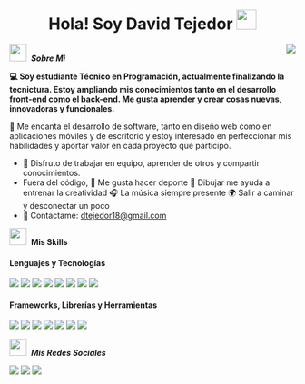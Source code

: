 <h1 align="center">Hola! Soy David Tejedor <img src="https://media.giphy.com/media/hvRJCLFzcasrR4ia7z/giphy.gif" width="35"></h1>
<div class="row">
<div class="col-12 col-md-6">
<img align="right" class="img-fluid" src="https://images-wixmp-ed30a86b8c4ca887773594c2.wixmp.com/f/a80c8979-22d6-49c7-bca4-97613a4a9237/d5oq0io-dfbb9ca7-26c1-4479-9ec4-c5f8a282d3a9.gif?token=eyJ0eXAiOiJKV1QiLCJhbGciOiJIUzI1NiJ9.eyJzdWIiOiJ1cm46YXBwOjdlMGQxODg5ODIyNjQzNzNhNWYwZDQxNWVhMGQyNmUwIiwiaXNzIjoidXJuOmFwcDo3ZTBkMTg4OTgyMjY0MzczYTVmMGQ0MTVlYTBkMjZlMCIsIm9iaiI6W1t7InBhdGgiOiJcL2ZcL2E4MGM4OTc5LTIyZDYtNDljNy1iY2E0LTk3NjEzYTRhOTIzN1wvZDVvcTBpby1kZmJiOWNhNy0yNmMxLTQ0NzktOWVjNC1jNWY4YTI4MmQzYTkuZ2lmIn1dXSwiYXVkIjpbInVybjpzZXJ2aWNlOmZpbGUuZG93bmxvYWQiXX0.Sg8sLZmDi_-ACyOI7391L3fdxYDbKZVy01K57vxYMqk" style="max-width: 100%; height: auto;" />
</div>
  
<img src="https://media.tenor.com/xX4PpM086w4AAAAi/star.gif" width="30px">&nbsp; ***Sobre Mi***


  <div class="col-12 col-md-6">
    <p><b>💻 Soy estudiante Técnico en Programación, actualmente finalizando la tecnictura. Estoy ampliando mis conocimientos tanto en el desarrollo front-end como el back-end. Me gusta aprender y crear cosas nuevas, innovadoras y funcionales.</b></p>
    <p>🚀 Me encanta el desarrollo de software, tanto en diseño web como en aplicaciones móviles y de escritorio y estoy interesado en perfeccionar mis habilidades y aportar valor en cada proyecto que participo.</p>
    <ul>
      <li>🤝 Disfruto de trabajar en equipo, aprender de otros y compartir conocimientos.</li>
      <li>Fuera del código, 💪 Me gusta hacer deporte 🎨 Dibujar me ayuda a entrenar la creatividad 🎧 La música siempre presente 🌍 Salir a caminar y desconectar un poco</li>
      <li>📩 Contactame: <a href="dtejedor18@gmail.com">dtejedor18@gmail.com</a></li>
    </ul>
  </div>
  <div class="col-12 col-md-6">
    <img class="img-fluid" src="https://media.tenor.com/xX4PpM086w4AAAAi/star.gif" width="30px">&nbsp; 
    <b>Mis Skills</b>
    <h4>Lenguajes y Tecnologías</h4>
    <span>
      <img src="https://img.shields.io/badge/c++-%2300599C.svg?style=for-the-badge&logo=c%2B%2B&logoColor=white"> 
      <img src="https://img.shields.io/badge/c%23-%23239120.svg?style=for-the-badge&logo=csharp&logoColor=white"> 
      <img src="https://img.shields.io/badge/mysql-4479A1.svg?style=for-the-badge&logo=mysql&logoColor=white"> 
      <img src="https://img.shields.io/badge/php-%23777BB4.svg?style=for-the-badge&logo=php&logoColor=white"> 
      <img src="https://img.shields.io/badge/html5-%23E34F26.svg?style=for-the-badge&logo=html5&logoColor=white"> 
      <img src="https://img.shields.io/badge/css3-%231572B6.svg?style=for-the-badge&logo=css3&logoColor=white"> 
      <img src="https://img.shields.io/badge/typescript-%23007ACC.svg?style=for-the-badge&logo=typescript&logoColor=white"> 
      <img src="https://img.shields.io/badge/javascript-%23323330.svg?style=for-the-badge&logo=javascript&logoColor=%23F7DF1E">
    </span>
    <h4>Frameworks, Librerías y Herramientas</h4>
    <span>
      <img src="https://img.shields.io/badge/react-%2320232a.svg?style=for-the-badge&logo=react&logoColor=%2361DAFB"> 
      <img src="https://img.shields.io/badge/react_native-%2320232a.svg?style=for-the-badge&logo=react&logoColor=%2361DAFB"> 
      <img src="https://img.shields.io/badge/expo-1C1E24?style=for-the-badge&logo=expo&logoColor=#D04A37"> 
      <img src="https://img.shields.io/badge/node.js-6DA55F?style=for-the-badge&logo=node.js&logoColor=white"> 
      <img src="https://img.shields.io/badge/vite-%23646CFF.svg?style=for-the-badge&logo=vite&logoColor=white"> 
      <img src="https://img.shields.io/badge/tailwindcss-%2338B2AC.svg?style=for-the-badge&logo=tailwind-css&logoColor=white"> 
      <img src="https://img.shields.io/badge/bootstrap-%238511FA.svg?style=for-the-badge&logo=bootstrap&logoColor=white"> 
    </span>
  </div>
</div>

<img src="https://media.tenor.com/xX4PpM086w4AAAAi/star.gif" width="30px">&nbsp; ***Mis Redes Sociales***

<a href="https://www.instagram.com/davicci.arg/"><img src="https://img.shields.io/badge/Instagram-%23E4405F.svg?style=for-the-badge&logo=Instagram&logoColor=white"></a>
<a href="https://discord.com/users/daviddtkd"><img src="https://img.shields.io/badge/Discord-%235865F2.svg?style=for-the-badge&logo=discord&logoColor=white"></a>
<a href="https://x.com/DaviddTkd"><img src="https://img.shields.io/badge/X-%23000000.svg?style=for-the-badge&logo=X&logoColor=white"></a>
